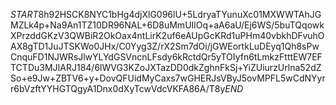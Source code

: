 $START$8h92HSCK8NYC1bHg4djXlG096lU+5LdryaTYunuXc01MXWWTAhJGMZLk4p+Na9An1TZ10DR96NAL+6D8uMmUIlOq+aA6aU/Ej6WS/5buTQqowkXPrzddGKzV3QWBiR2OkOax4ntLirK2uf6eAUpGcKRd1uPHm40vbkhDFvuhOAX8gTD1JuJTSKWo0JHx/C0Yyg3Z/rX2Sm7dOi/jGWEortkLuDEyq1Qh8sPwCnquFD1NJWRsJlwYLYdGSVncnLFsdy6kRctdQr5yTOIyfn6tLmkzFtttEW7EFTCTDu3MJIARJ184/6lWVG3KZoJXTazDD0dkZghnFkSj+YiZUiurzUrlna52dZSo+e9Jw+ZBTV6+y+DovQFUidMyCaxs7wGHERJsVByJ5ovMPFL5wCdNYyrr6bVzftYYHGTQgyA1Dnx0dXyTcwVdcVKFA86A/T8y$END$